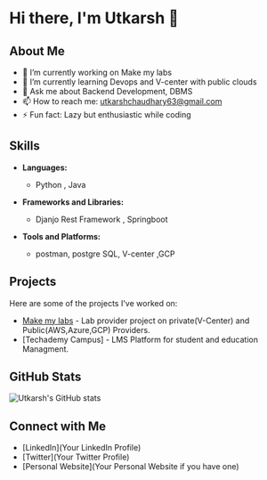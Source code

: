 # Hi there, I'm Utkarsh 👋

## About Me

- 🔭 I’m currently working on Make my labs
- 🌱 I’m currently learning Devops and V-center with public clouds
- 💬 Ask me about Backend Development, DBMS
- 📫 How to reach me: utkarshchaudhary63@gmail.com
- ⚡ Fun fact: Lazy but enthusiastic while coding

## Skills

- **Languages:**
  - Python , Java

- **Frameworks and Libraries:**
  - Djanjo Rest Framework , Springboot

- **Tools and Platforms:**
  - postman, postgre SQL, V-center ,GCP

## Projects

Here are some of the projects I've worked on:

- [Make my labs](https://laas.makemylabs.in/) - Lab provider project on private(V-Center) and Public(AWS,Azure,GCP) Providers.
- [Techademy Campus] - LMS Platform for student and education Managment.
  
## GitHub Stats

![Utkarsh's GitHub stats](https://github-readme-stats.vercel.app/api?username=utkarshch12&show_icons=true&theme=radical)

## Connect with Me

- [LinkedIn](Your LinkedIn Profile)
- [Twitter](Your Twitter Profile)
- [Personal Website](Your Personal Website if you have one)
